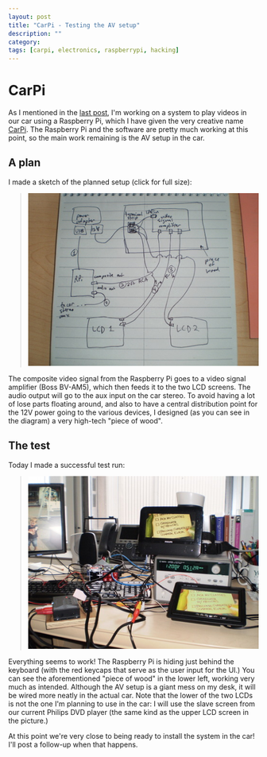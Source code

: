 ```yaml
---
layout: post
title: "CarPi - Testing the AV setup"
description: ""
category: 
tags: [carpi, electronics, raspberrypi, hacking]
---
```


# CarPi

As I mentioned in the [last post](/2014/01/29/hacking-on-the-raspberry-pi.html), I'm working on a system to play videos in our car using a Raspberry Pi, which I have given the very creative name [CarPi](https://github.com/daveho/carpi).  The Raspberry Pi and the software are pretty much working at this point, so the main work remaining is the AV setup in the car.

## A plan

I made a sketch of the planned setup (click for full size):

> <a href="/img/avDiagram.jpg"><img alt="AV setup diagram" src="/img/avDiagram-sm.jpg" /></a>

The composite video signal from the Raspberry Pi goes to a video signal amplifier (Boss BV-AM5), which then feeds it to the two LCD screens.  The audio output will go to the aux input on the car stereo.  To avoid having a lot of lose parts floating around, and also to have a central distribution point for the 12V power going to the various devices, I designed (as you can see in the diagram) a very high-tech "piece of wood".

## The test

Today I made a successful test run:

> <a href="/img/avTestRun.jpg"><img alt="AV test run" src="/img/avTestRun-sm.jpg" /></a>

Everything seems to work!  The Raspberry Pi is hiding just behind the keyboard (with the red keycaps that serve as the user input for the UI.)  You can see the aforementioned "piece of wood" in the lower left, working very much as intended.  Although the AV setup is a giant mess on my desk, it will be wired more neatly in the actual car.  Note that the lower of the two LCDs is not the one I'm planning to use in the car: I will use the slave screen from our current Philips DVD player (the same kind as the upper LCD screen in the picture.)

At this point we're very close to being ready to install the system in the car!  I'll post a follow-up when that happens.

<!-- vim:set wrap: ­-->
<!-- vim:set linebreak: -->
<!-- vim:set nolist: -->
